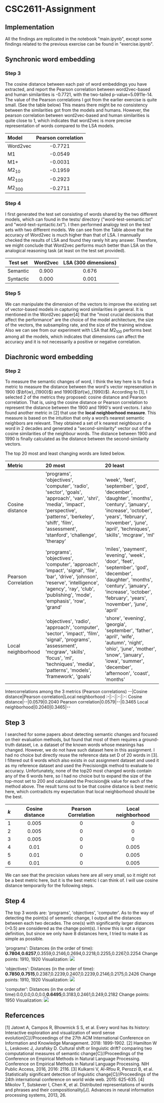 # CSC2611-Assignment

## Implementation
All the findings are replicated in the notebook "main.ipynb", except some findings related to the previous exercise can be found in "exercise.ipynb".
## Synchronic word embedding
### Step 3

The cosine distance between each pair of word embeddings you have extracted, and report the Pearson correlation between word2vec-based and human similarities is -0.7721, with the two-tailed p-value=5.0911e-14. 
The value of the Pearson correlations I got from the earlier exercise is quite small. (See the table below) This means there might be no consistency between the similarities got from the models and humans. However, the pearson correlation between word2vec-based and human similarities is quite close to 1, which indicates that word2vec is more precise representation of words compared to the LSA models.

Model|Pearson correlation
:-|:-:
Word2vec|-0.7721
M1|-0.0549
M1+|-0.0031
$M2_{10}$|-0.1959
$M2_{100}$|-0.2923
$M2_{300}$|-0.2711

### Step 4

I first generated the test set consisting of words shared by the two different models, which can found in the tests/ directory ("word-test-semantic.txt" and "word-text-syntactic.txt"). I then performed analogy test on the test sets with two different models. We can see from the Table above that the accuracy of Word2vec is much higher than that of LSA. I mannually checked the results of LSA and found they rarely hit any answer. Therefore, we might conclude that Word2vec performs much better than LSA on the analogical reasoning task (at least on the test set provided).

Test set|Word2vec|LSA (300 dimensions)
:-:|:-:|:-:
Semantic|0.900|0.676
Syntactic|0.000|0.001

### Step 5

We can manipulate the dimension of the vectors to improve the existing set of vector-based models in capturing word similarities in general. It is mentioned in the Word2vec paper[4] that the "most crucial decisions that affect the performance" are the choice of the model architecture, the size of the vectors, the subsampling rate, and the size of the training window. Also we can see from our experiment with LSA that $M2_{100}$ performs best among all the models, which indicates that dimensions can affect the accuracy and it is not necessarily a positive or negative correlation.

## Diachronic word embedding
### Step 2

To measure the semantic changes of word, I think the key here is to find a metric to measure the distance between the word's vector represenation in 1900 ($\bf{w}_{1900}$) and 1990($\bf{w}_{1990}$).  According to [1], I selected 2 of the metrics they proposed: cosine distance and Pearson correlation. That is, using the cosine distance or Pearson correlation to represent the distance between the 1900 and 1990's word vectors. I also found another metric in [2] that use the **local neighborhood measure**. This measure is based on the intuition that only a word’s nearest semantic neighbors are relevant. They obtained a set of k nearest neighbours of a word in 2 decades and generated a "second-similarity" vector out of the cosine similarities of the neighbour words. The distance between 1900 and 1990 is finally calculated as the distance between the second-similarity vectors.

The top 20 most and least changing words are listed below.

Metric|20 most|20 least
:-|:-|:-
Cosine distance|'programs', 'objectives', 'computer', 'radio', 'sector', 'goals', 'approach', 'van', 'shri', 'media', 'impact', 'perspective', 'patterns', 'berkeley', 'shift', 'film', 'assessment', 'stanford', 'challenge', 'therapy'|'week', 'feet', 'september', 'god', 'december', 'daughter', 'months', 'century', 'january', 'increase', 'october', 'years', 'february', 'november', 'june', 'april', 'techniques', 'skills', 'mcgraw', 'ml'|
Pearson Correlation|'programs', 'objectives', 'computer', 'approach', 'impact', 'signal', 'file', 'bar', 'drive', 'johnson', 'reserve', 'intelligence', 'agency', 'ray', 'club', 'publishing', 'mode', 'emphasis', 'row', 'grand'|'miles', 'payment', 'evening', 'week', 'door', 'feet', 'september', 'god', 'december', 'daughter', 'months', 'century', 'january', 'increase', 'october', 'february', 'years', 'november', 'june', 'april'
Local neighborhood|'objectives', 'radio', 'approach', 'computer', 'sector', 'impact', 'film', 'signal', 'programs', 'assessment', 'mcgraw', 'skills', 'focus', 'ml', 'techniques', 'media', 'patterns', 'models', 'framework', 'goals'|'shore', 'evening', 'georgia', 'september', 'father', 'april', 'wife', 'autumn', 'night', 'ohio', 'june', 'mother', 'snow', 'january', 'iowa', 'summer', 'december', 'afternoon', 'coast', 'months'

Intercorrelations among the 3 metrics (Pearson correlations)
--|Cosine distance|Pearson correlation|Local neighborhood
:-|:-:|:-:|:-:
Cosine distance|--|0.0579|0.2040
Pearson correlation|0.0579|--|0.3465
Local neighborhood|0.2040|0.3465|--


## Step 3

I searched for some papers about detecting semantic changes and focused on their evaluation methods, but found that most of them requires a ground-truth dataset, i.e. a dataset of the known words whose meanings has changed. However, we do not have such dataset here in this assignment. I had no choice but directly reuse the reference data set D of 20 words in [3]. I filtered out 6 words which also exists in out assignment dataset and used it as my reference dataset and used the Precision@k method to evaluate to accuracy. Unfortunately, none of the top20 most changed words contain any of the 6 words here, so I had no choice but to expand the size of the top-most set to 200 and calculated the Precision@k value for each of the method above. The result turns out to be that cosine distance is best metric here, which contradicts my expectation that local neighborhood should be the best.

$k$|Cosine distance|Pearson Correlation|Local neighborhood
:-:|:-:|:-:|:-:
1|0.005|0|0
2|0.005|0|0
3|0.005|0|0
4|0.01|0|0.005
5|0.01|0|0.005
6|0.01|0|0.005

We can see that the precision values here are all very small, so it might not be a best metric here, but it is the best metric I can think of. I will use cosine distance temporarily for the following steps.

## Step 4

The top 3 words are: 'programs', 'objectives', 'computer'.
As to the way of detecting the point(s) of semantic change, I output all the distances between each two decades. The one(s) with significantly larger distances (>0.5) are considered as the change point(s). I know this is not a rigor definition, but since we only have 8 distances here, I tried to make it as simple as possible. 

'programs':
Distances (in the order of time): **0.7804**,**0.6257**,0.3559,0.2146,0.2694,0.2218,0.2255,0.2267,0.2254
Change points: 1910, 1920
Visualization: 
![](images/programs.png)

'objectives':
Distances (in the order of time): **0.7850**,**0.7515**,0.2387,0.2239,0.2407,0.2239,0.2146,0.2175,0.2426
Change points: 1910, 1920
Visualization: 
![](images/objectives.png)

'computer':
Distances (in the order of time):0.0,0.0,0.0,0.0,**0.6495**,0.3183,0.2461,0.249,0.2182
Change points: 1950
Visualization: 
![](images/computer.png)



## Refercences

[1] Jatowt A, Campos R, Bhowmick S S, et al. Every word has its history: Interactive exploration and visualization of word sense evolution[C]//Proceedings of the 27th ACM International Conference on Information and Knowledge Management. 2018: 1899-1902.
[2] Hamilton W L, Leskovec J, Jurafsky D. Cultural shift or linguistic drift? comparing two computational measures of semantic change[C]//Proceedings of the Conference on Empirical Methods in Natural Language Processing. Conference on Empirical Methods in Natural Language Processing. NIH Public Access, 2016, 2016: 2116.
[3] Kulkarni V, Al-Rfou R, Perozzi B, et al. Statistically significant detection of linguistic change[C]//Proceedings of the 24th international conference on world wide web. 2015: 625-635.
[4] Mikolov T, Sutskever I, Chen K, et al. Distributed representations of words and phrases and their compositionality[J]. Advances in neural information processing systems, 2013, 26.